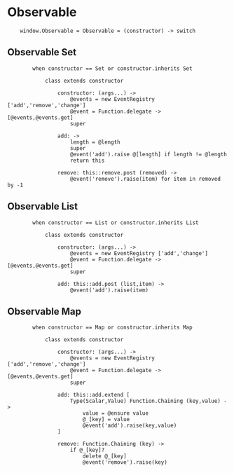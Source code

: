 # Observable

		
		window.Observable = Observable = (constructor) -> switch
		

## Observable Set

			
			when constructor == Set or constructor.inherits Set
			
				class extends constructor
				
					constructor: (args...) ->
						@events = new EventRegistry ['add','remove','change']
						@event = Function.delegate -> [@events,@events.get]
						super
						
					add: ->
						length = @length
						super
						@event('add').raise @[length] if length != @length
						return this
						
					remove: this::remove.post (removed) ->
						@event('remove').raise(item) for item in removed by -1
									

## Observable List

			
			when constructor == List or constructor.inherits List
			
				class extends constructor
				
					constructor: (args...) ->
						@events = new EventRegistry ['add','change']
						@event = Function.delegate -> [@events,@events.get]
						super
						
					add: this::add.post (list,item) ->
						@event('add').raise(item)
						

## Observable Map

			
			when constructor == Map or constructor.inherits Map
			
				class extends constructor
				
					constructor: (args...) ->
						@events = new EventRegistry ['add','remove','change']
						@event = Function.delegate -> [@events,@events.get]
						super
						
					add: this::add.extend [			
						Type(Scalar,Value) Function.Chaining (key,value) ->
							value = @ensure value
							@_[key] = value
							@event('add').raise(key,value)
					]
					
					remove: Function.Chaining (key) ->
						if @_[key]?
							delete @_[key]
							@event('remove').raise(key)
